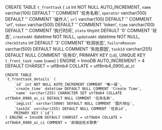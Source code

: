 CREATE TABLE
    `t_fronttask` (
        `id` int NOT NULL AUTO_INCREMENT,
        `name` varchar(100) DEFAULT '' COMMENT '任务名称',
        `operator` varchar(100) DEFAULT '' COMMENT '操作人',
        `url` varchar(100) DEFAULT '' COMMENT 'url',
        `token` varchar(500) DEFAULT '' COMMENT 'token',
        `time` varchar(100) DEFAULT '' COMMENT '执行时间',
        `state` tinyint DEFAULT '0' COMMENT '状态',
        `createdAt` datetime NOT NULL,
        `updatedAt` datetime NOT NULL,
        `checkState` int DEFAULT '3' COMMENT '检测状态',
        `failureReason` varchar(500) DEFAULT NULL COMMENT '失败原因',
        `taskId` varchar(255) DEFAULT NULL COMMENT '任务ID',
        PRIMARY KEY (`id`),
        UNIQUE KEY `t_front_task_name` (`name`)
    ) ENGINE = InnoDB AUTO_INCREMENT = 4 DEFAULT CHARSET = utf8mb4 COLLATE = utf8mb4_0900_ai_ci


    CREATE TABLE
    `t_fronttask_details` (
        `id` int NOT NULL AUTO_INCREMENT COMMENT '唯一值',
        `create_time` datetime DEFAULT NULL COMMENT 'Create Time',
        `name` varchar(255) CHARACTER SET utf8mb4 COLLATE utf8mb4_0900_ai_ci DEFAULT NULL COMMENT '任务名称',
        `imgList` varchar(5000) DEFAULT NULL COMMENT '图片地址',
        `taskId` varchar(255) DEFAULT NULL COMMENT '任务id',
        PRIMARY KEY (`id`)
    ) ENGINE = InnoDB DEFAULT CHARSET = utf8mb4 COLLATE = utf8mb4_0900_ai_ci COMMENT = '前端巡检关联表'